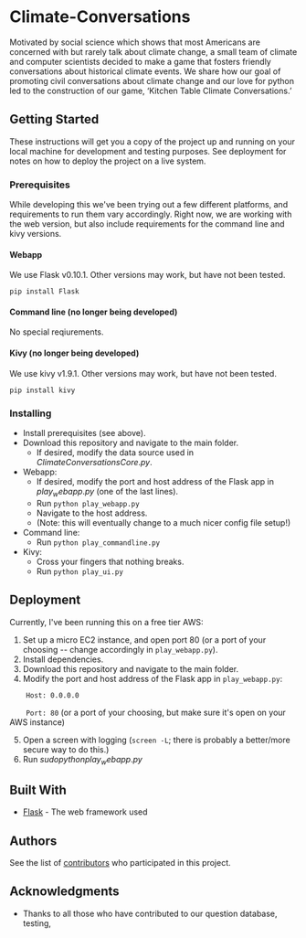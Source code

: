 # Climate-Conversations

Motivated by social science which shows that most Americans are concerned with but rarely talk about climate change, a small team of climate and computer scientists decided to make a game that fosters friendly conversations about historical climate events. We share how our goal of promoting civil conversations about climate change and our love for python led to the construction of our game, ‘Kitchen Table Climate Conversations.’ 

## Getting Started

These instructions will get you a copy of the project up and running on your local machine for development and testing purposes. See deployment for notes on how to deploy the project on a live system.

### Prerequisites

While developing this we've been trying out a few different platforms, and requirements to run them vary accordingly. Right now, we are working with the web version, but also include requirements for the command line and kivy versions.

#### Webapp

We use Flask v0.10.1. Other versions may work, but have not been tested.

```
pip install Flask
```

#### Command line (no longer being developed)

No special reqiurements.

#### Kivy (no longer being developed)

We use kivy v1.9.1. Other versions may work, but have not been tested.

```
pip install kivy
```

### Installing

* Install prerequisites (see above).
* Download this repository and navigate to the main folder.
  * If desired, modify the data source used in $ClimateConversationsCore.py$.
* Webapp:
  * If desired, modify the port and host address of the Flask app in $play_webapp.py$ (one of the last lines).
  * Run ```python play_webapp.py```
  * Navigate to the host address.
  * (Note: this will eventually change to a much nicer config file setup!)
* Command line:
  * Run ```python play_commandline.py```
* Kivy: 
  * Cross your fingers that nothing breaks.
  * Run ```python play_ui.py```

## Deployment

Currently, I've been running this on a free tier AWS:

1. Set up a micro EC2 instance, and open port 80 (or a port of your choosing -- change accordingly in ```play_webapp.py```).
2. Install dependencies.
3. Download this repository and navigate to the main folder.
4. Modify the port and host address of the Flask app in ```play_webapp.py```:

```    Host: 0.0.0.0```

```    Port: 80``` (or a port of your choosing, but make sure it's open on your AWS instance)

5. Open a screen with logging (```screen -L```; there is probably a better/more secure way to do this.)
6. Run $sudo python play_webapp.py$

## Built With

* [Flask](http://flask.pocoo.org/) - The web framework used

## Authors

See  the list of [contributors](https://github.com/jtwedt/Climate-Conversations/contributors) who participated in this project.

## Acknowledgments

* Thanks to all those who have contributed to our question database, testing, 
